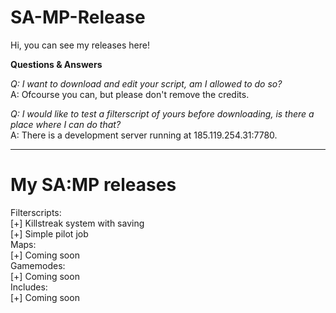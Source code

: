 # SA-MP-Release

Hi, you can see my releases here!

**Questions & Answers**

*Q: I want to download and edit your script, am I allowed to do so?*  
A: Ofcourse you can, but please don't remove the credits.

*Q: I would like to test a filterscript of yours before downloading, is there a place where I can do that?*  
A: There is a development server running at 185.119.254.31:7780.
************************************************

# My SA:MP releases
Filterscripts:  
  [+] Killstreak system with saving  
  [+] Simple pilot job  
Maps:  
  [+] Coming soon  
Gamemodes:  
  [+] Coming soon  
Includes:  
  [+] Coming soon

